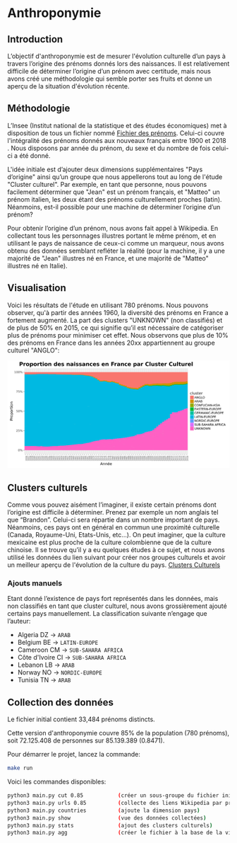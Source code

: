 # Anthroponymie

## Introduction

L’objectif d'anthroponymie est de mesurer l'évolution culturelle d’un pays à travers l’origine des prénoms donnés lors des naissances. Il est relativement difficile de déterminer l’origine d’un prénom avec certitude, mais nous avons créé une méthodologie qui semble porter ses fruits et donne un aperçu de la situation d'évolution récente.

## Méthodologie

L’Insee (Institut national de la statistique et des études économiques) met à disposition de tous un fichier nommé [Fichier des prénoms](https://www.insee.fr/fr/statistiques/2540004). Celui-ci couvre l'intégralité des prénoms donnés aux nouveaux français entre 1900 et 2018 . Nous disposons par année du prénom, du sexe et du nombre de fois celui-ci a été donné.

L'idée initiale est d’ajouter deux dimensions supplémentaires "Pays d’origine" ainsi qu’un groupe que nous appellerons tout au long de l'étude "Cluster culturel". Par exemple, en tant que personne, nous pouvons facilement déterminer que "Jean" est un prénom français, et "Matteo" un prénom italien, les deux étant des prénoms culturellement proches (latin). Néanmoins, est-il possible pour une machine de déterminer l’origine d’un prénom?

Pour obtenir l’origine d’un prénom, nous avons fait appel à Wikipedia. En collectant tous les personnages illustres portant le même prénom, et en utilisant le pays de naissance de ceux-ci comme un marqueur, nous avons obtenu des données semblant refléter la réalité (pour la machine, il y a une majorité de "Jean" illustres né en France, et une majorité de "Matteo" illustres né en Italie).

## Visualisation

Voici les résultats de l'étude en utilisant 780 prénoms. Nous pouvons observer, qu'à partir des années 1960, la diversité des prénoms en France a fortement augmenté. La part des clusters "UNKNOWN" (non classifiés) et de plus de 50% en 2015, ce qui signifie qu’il est nécessaire de catégoriser plus de prénoms pour minimiser cet effet. Nous observons que plus de 10% des prénoms en France dans les années 20xx appartiennent au groupe culturel "ANGLO":

![Proportion des naissances en France par Cluster Culturel](/data/chart.jpg "Proportion des naissances en France par Cluster Culturel")

## Clusters culturels

Comme vous pouvez aisément l’imaginer, il existe certain prénoms dont l’origine est difficile à déterminer. Prenez par exemple un nom anglais tel que “Brandon”. Celui-ci sera répartie dans un nombre important de pays. Néanmoins, ces pays ont en général en commun une proximité culturelle (Canada, Royaume-Uni, Etats-Unis, etc…). On peut imaginer, que la culture mexicaine est plus proche de la culture colombienne que de la culture chinoise. Il se trouve qu’il y a eu quelques études à ce sujet, et nous avons utilisé les données du lien suivant pour créer nos groupes culturels et avoir un meilleur aperçu de l'évolution de la culture du pays. [Clusters Culturels](https://growthorientedsustainableentrepreneurship.files.wordpress.com/2016/07/gl-cultural-clusters-methodology-and-findings.pdf)

### Ajouts manuels
Etant donné l’existence de pays fort représentés dans les données, mais non classifiés en tant que cluster culturel, nous avons grossièrement ajouté certains pays manuellement. La classification suivante n’engage que l’auteur:

* Algeria DZ -> `ARAB`
* Belgium BE -> `LATIN-EUROPE`
* Cameroon CM -> `SUB-SAHARA AFRICA`
* Côte d'Ivoire CI -> `SUB-SAHARA AFRICA`
* Lebanon LB -> `ARAB`
* Norway NO -> `NORDIC-EUROPE`
* Tunisia TN -> `ARAB`

## Collection des données

Le fichier initial contient 33,484 prénoms distincts.

Cette version d'anthroponymie couvre 85% de la population (780 prénoms), soit 72.125.408 de personnes sur 85.139.389 (0.8471).

Pour démarrer le projet, lancez la commande:

```sh
make run
```

Voici les commandes disponibles:

```sh
python3 main.py cut 0.85           (créer un sous-groupe du fichier initial)
python3 main.py urls 0.85          (collecte des liens Wikipedia par prénom)
python3 main.py countries          (ajoute la dimension pays)
python3 main.py show               (vue des données collectées)
python3 main.py stats              (ajout des clusters culturels)
python3 main.py agg                (créer le fichier à la base de la visualisation)
```
